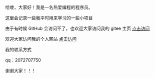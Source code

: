 哈喽，大家好！我是一名热爱编程的程序员。

这里会记录一些我平时用来学习的一些小项目

由于有时候 GitHub 会访问不了，也欢迎大家访问我的 gitee 主页  <a href="https://gitee.com/longlong5"> 点击访问 </a>

欢迎大家访问我的个人网站  <a href="https://blog.long-code.cn/"> 点击访问 </a>

我的联系方式

qq：2072707750

谢谢大家！！！
